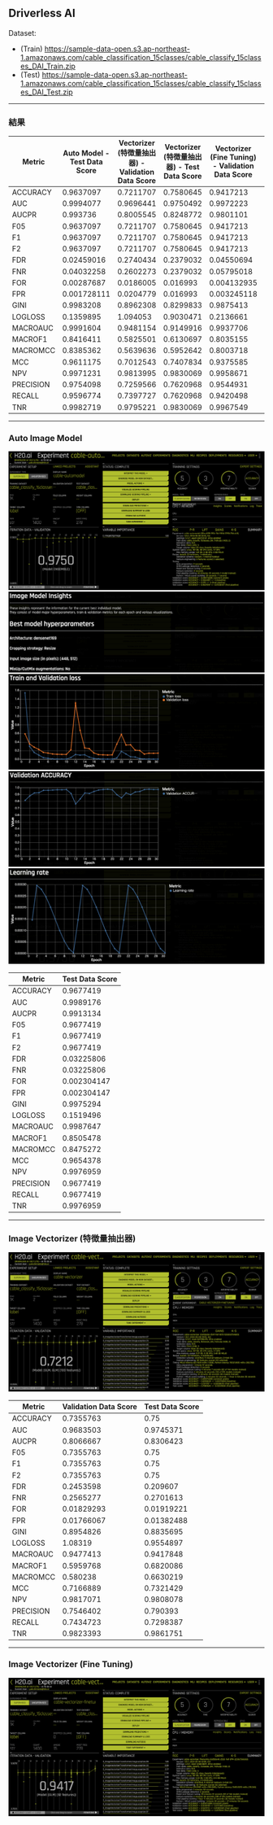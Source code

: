 ## Driverless AI

Dataset: 
 - (Train) https://sample-data-open.s3.ap-northeast-1.amazonaws.com/cable_classification_15classes/cable_classify_15classes_DAI_Train.zip
- (Test) https://sample-data-open.s3.ap-northeast-1.amazonaws.com/cable_classification_15classes/cable_classify_15classes_DAI_Test.zip

***
### 結果
| Metric     | Auto Model - Test Data Score | Vectorizer (特徴量抽出器) - Validation Data Score | Vectorizer (特徴量抽出器) - Test Data Score | Vectorizer (Fine Tuning) - Validation Data Score | Vectorizer (Fine Tuning) - Test Data Score |
|------------|-------------|--------------------------------------------------|-------------------------------------------|------------------------------------------------|-----------------------------------------|
| ACCURACY   | 0.9637097   | 0.7211707                                       | 0.7580645                                 | 0.9417213                                      | 0.9556452                               |
| AUC        | 0.9994077   | 0.9696441                                       | 0.9750492                                 | 0.9972223                                      | 0.9996284                               |
| AUCPR      | 0.993736    | 0.8005545                                       | 0.8248772                                 | 0.9801101                                      | 0.9954494                               |
| F05        | 0.9637097   | 0.7211707                                       | 0.7580645                                 | 0.9417213                                      | 0.9556452                               |
| F1         | 0.9637097   | 0.7211707                                       | 0.7580645                                 | 0.9417213                                      | 0.9556452                               |
| F2         | 0.9637097   | 0.7211707                                       | 0.7580645                                 | 0.9417213                                      | 0.9556452                               |
| FDR        | 0.02459016  | 0.2740434                                       | 0.2379032                                 | 0.04550694                                     | 0.004273504                             |
| FNR        | 0.04032258  | 0.2602273                                       | 0.2379032                                 | 0.05795018                                     | 0.06048387                              |
| FOR        | 0.00287687  | 0.0186005                                       | 0.016993                                  | 0.004132935                                    | 0.004302926                             |
| FPR        | 0.001728111 | 0.0204779                                       | 0.016993                                  | 0.003245118                                    | 0.000288018                             |
| GINI       | 0.9983208   | 0.8962308                                       | 0.8299833                                 | 0.9875413                                      | 0.9973238                               |
| LOGLOSS    | 0.1359895   | 1.094053                                        | 0.9030471                                 | 0.2136661                                      | 0.1083456                               |
| MACROAUC   | 0.9991604   | 0.9481154                                       | 0.9149916                                 | 0.9937706                                      | 0.9986619                               |
| MACROF1    | 0.8416411   | 0.5825501                                       | 0.6130697                                 | 0.8035155                                      | 0.8357185                               |
| MACROMCC   | 0.8385362   | 0.5639636                                       | 0.5952642                                 | 0.8003718                                      | 0.8318972                               |
| MCC        | 0.9611175   | 0.7012543                                       | 0.7407834                                 | 0.9375585                                      | 0.952477                                |
| NPV        | 0.9971231   | 0.9813995                                       | 0.9830069                                 | 0.9958671                                      | 0.9956971                               |
| PRECISION  | 0.9754098   | 0.7259566                                       | 0.7620968                                 | 0.9544931                                      | 0.9957265                               |
| RECALL     | 0.9596774   | 0.7397727                                       | 0.7620968                                 | 0.9420498                                      | 0.9395161                               |
| TNR        | 0.9982719   | 0.9795221                                       | 0.9830069                                 | 0.9967549                                      | 0.999712                                |

  


***
### Auto Image Model
<img src="./display_images/automodel.png" alt="img1">
<img src="./display_images/insight1.png" alt="img2">
<img src="./display_images/insight2.png" alt="img3">
<img src="./display_images/insight3.png" alt="img4">
<img src="./display_images/insight4.png" alt="img5">

| Metric      | Test Data Score  |
|-------------|------------|
| ACCURACY    | 0.9677419  |
| AUC         | 0.9989176  |
| AUCPR       | 0.9913134  |
| F05         | 0.9677419  |
| F1          | 0.9677419  |
| F2          | 0.9677419  |
| FDR         | 0.03225806 |
| FNR         | 0.03225806 |
| FOR         | 0.002304147|
| FPR         | 0.002304147|
| GINI        | 0.9975294  |
| LOGLOSS     | 0.1519496  |
| MACROAUC    | 0.9987647  |
| MACROF1     | 0.8505478  |
| MACROMCC    | 0.8475272  |
| MCC         | 0.9654378  |
| NPV         | 0.9976959  |
| PRECISION   | 0.9677419  |
| RECALL      | 0.9677419  |
| TNR         | 0.9976959  |

***
### Image Vectorizer (特徴量抽出器)
<img src="./display_images/vec.png" alt="img10">

| Metric     | Validation Data Score | Test Data Score |
|------------|-----------------------|-----------------|
| ACCURACY   | 0.7355763             | 0.75            |
| AUC        | 0.9683503             | 0.9745371       |
| AUCPR      | 0.8066667             | 0.8306423       |
| F05        | 0.7355763             | 0.75            |
| F1         | 0.7355763             | 0.75            |
| F2         | 0.7355763             | 0.75            |
| FDR        | 0.2453598             | 0.209607        |
| FNR        | 0.2565277             | 0.2701613       |
| FOR        | 0.01829293            | 0.01919221      |
| FPR        | 0.01766067            | 0.01382488      |
| GINI       | 0.8954826             | 0.8835695       |
| LOGLOSS    | 1.08319               | 0.9554897       |
| MACROAUC   | 0.9477413             | 0.9417848       |
| MACROF1    | 0.5959768             | 0.6820086       |
| MACROMCC   | 0.580238              | 0.6630219       |
| MCC        | 0.7166889             | 0.7321429       |
| NPV        | 0.9817071             | 0.9808078       |
| PRECISION  | 0.7546402             | 0.790393        |
| RECALL     | 0.7434723             | 0.7298387       |
| TNR        | 0.9823393             | 0.9861751       |

***
### Image Vectorizer (Fine Tuning)
<img src="./display_images/vec_finetune.png" alt="img10">
